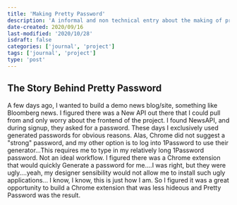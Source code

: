 ```yaml
---
title: 'Making Pretty Password'
description: 'A informal and non technical entry about the making of pretty password'
date-created: 2020/09/16
last-modified: '2020/10/28'
isdraft: false
categories: ['journal', 'project']
tags: ['journal', 'project']
type: 'post'
---
```


## The Story Behind Pretty Password

A few days ago, I wanted to build a demo news blog/site, something like Bloomberg news. I figured there was a New API out there that I could pull from and only worry about the frontend of the project. I found NewsAPI, and during signup, they asked for a password. These days I exclusively used generated passwords for obvious reasons. Alas, Chrome did not suggest a "strong" password, and my other option is to log into 1Password to use their generator...This requires me to type in my relatively long 1Password password. Not an ideal workflow. I figured there was a Chrome extension that would quickly Generate a password for me....I was right, but they were ugly....yeah, my designer sensibility would not allow me to install such ugly applications... I know, I know, this is just how I am. So I figured it was a great opportunity to build a Chrome extension that was less hideous and Pretty Password was the result.

<!-- ### A few note worth moments

#### Enabling ES6 and SASS

An interesting challenge was the enabling ES6 and SASS support for a Chrome extension framework. The reason behind this is that Chrome extensions builds have vary particular structures to conform to Chromes protocols, a notable one being security. Normally when building using Webpack, or Gulp from a few years ago in general a project's js and sass is transpiled into single files because the browser doesn't need every broken up into things that make sense to us lowly humans. Due to this, the default for build scripts is to transpile everything into a `public`, `build` or `dist` directory.  But, Chrome requires that our   -->
